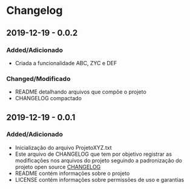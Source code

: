 # Changelog

## 2019-12-19 - 0.0.2
### Added/Adicionado
- Criada a funcionalidade ABC, ZYC e DEF
### Changed/Modificado
- README detalhando arquivos que compõe o projeto
- CHANGELOG compactado

## 2019-12-19 - 0.0.1
### Added/Adicionado
- Inicialização do arquivo ProjetoXYZ.txt
- Este arquivo de CHANGELOG que tem por objetivo registrar as modificações nos arquivos do projeto seguindo a padronização do projeto open source [CHANGELOG](https://github.com/olivierlacan/keep-a-changelog)
- README contém informações sobre o projeto
- LICENSE contém informações sobre permissões de uso e garantias